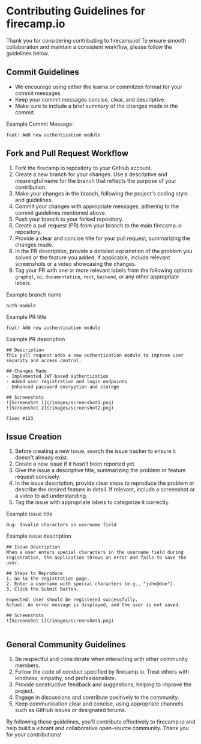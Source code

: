 # Contributing Guidelines for firecamp.io

Thank you for considering contributing to firecamp.io! To ensure smooth collaboration and maintain a consistent workflow, please follow the guidelines below.

## Commit Guidelines

- We encourage using either the learna or commitzen format for your commit messages.
- Keep your commit messages concise, clear, and descriptive.
- Make sure to include a brief summary of the changes made in the commit.

Example Commit Message:

```
feat: Add new authentication module

```

## Fork and Pull Request Workflow

1. Fork the firecamp.io repository to your GitHub account.
2. Create a new branch for your changes. Use a descriptive and meaningful name for the branch that reflects the purpose of your contribution.
3. Make your changes in the branch, following the project's coding style and guidelines.
4. Commit your changes with appropriate messages, adhering to the commit guidelines mentioned above.
5. Push your branch to your forked repository.
6. Create a pull request (PR) from your branch to the main firecamp.io repository.
7. Provide a clear and concise title for your pull request, summarizing the changes made.
8. In the PR description, provide a detailed explanation of the problem you solved or the feature you added. If applicable, include relevant screenshots or a video showcasing the changes.
9. Tag your PR with one or more relevant labels from the following options: `graphql`, `ui`, `documentation`, `rest`, `backend`, or any other appropriate labels.

Example branch name
```
auth-module
```

Example PR title
```
feat: Add new authentication module

```

Example PR description

```
## Description
This pull request adds a new authentication module to improve user security and access control.

## Changes Made
- Implemented JWT-based authentication
- Added user registration and login endpoints
- Enhanced password encryption and storage

## Screenshots
![Screenshot 1](/images/screenshot1.png)
![Screenshot 2](/images/screenshot2.png)

Fixes #123

```

## Issue Creation

1. Before creating a new issue, search the issue tracker to ensure it doesn't already exist.
2. Create a new issue if it hasn't been reported yet.
3. Give the issue a descriptive title, summarizing the problem or feature request concisely.
4. In the issue description, provide clear steps to reproduce the problem or describe the desired feature in detail. If relevant, include a screenshot or a video to aid understanding.
5. Tag the issue with appropriate labels to categorize it correctly.

Example issue title

```
Bug: Invalid characters in username field

```

Example issue description
```
## Issue Description
When a user enters special characters in the username field during registration, the application throws an error and fails to save the user.

## Steps to Reproduce
1. Go to the registration page.
2. Enter a username with special characters (e.g., "john@doe").
3. Click the Submit button.

Expected: User should be registered successfully.
Actual: An error message is displayed, and the user is not saved.

## Screenshots
![Screenshot 1](/images/screenshot1.png)


```

## General Community Guidelines

1. Be respectful and considerate when interacting with other community members.
2. Follow the code of conduct specified by firecamp.io. Treat others with kindness, empathy, and professionalism.
3. Provide constructive feedback and suggestions, helping to improve the project.
4. Engage in discussions and contribute positively to the community.
5. Keep communication clear and concise, using appropriate channels such as GitHub issues or designated forums.

By following these guidelines, you'll contribute effectively to firecamp.io and help build a vibrant and collaborative open-source community. Thank you for your contributions!
